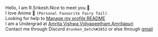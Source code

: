 Hello, I am R.Srikesh.Nice to meet you 👋 <br />
I love Anime :star_struck: `(Personal Favourite Fairy Tail)` <br />
Looking for help to [Manage my profile README](https://guides.github.com/features/mastering-markdown/) <br />
I am a Undergrad at [Amrita Vishwa Vidyapeetham,Amritapuri](https://www.amrita.edu/campus/amritapuri) <br />
Contact me through Discord `drunken_betch#2852` or else through [gmail](srikeshravikumar@gmail.com) <br />
